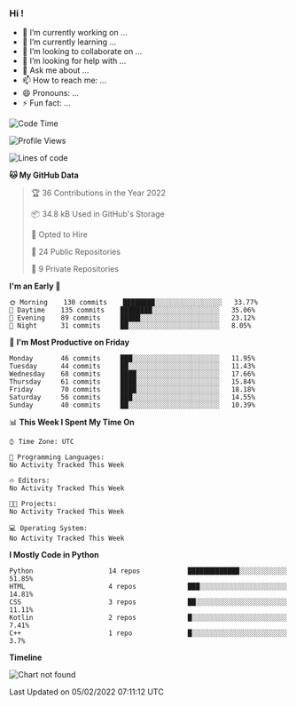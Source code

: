 ### Hi !

- 🔭 I’m currently working on ...
- 🌱 I’m currently learning ...
- 👯 I’m looking to collaborate on ...
- 🤔 I’m looking for help with ...
- 💬 Ask me about ...
- 📫 How to reach me: ...
- 😄 Pronouns: ...
- ⚡ Fun fact: ...

<!--START_SECTION:waka-->
![Code Time](http://img.shields.io/badge/Code%20Time-2%20mins-blue)

![Profile Views](http://img.shields.io/badge/Profile%20Views-50-blue)

![Lines of code](https://img.shields.io/badge/From%20Hello%20World%20I%27ve%20Written--809%20lines%20of%20code-blue)

**🐱 My GitHub Data** 

> 🏆 36 Contributions in the Year 2022
 > 
> 📦 34.8 kB Used in GitHub's Storage 
 > 
> 💼 Opted to Hire
 > 
> 📜 24 Public Repositories 
 > 
> 🔑 9 Private Repositories  
 > 
**I'm an Early 🐤** 

```text
🌞 Morning    130 commits    ████████░░░░░░░░░░░░░░░░░   33.77% 
🌆 Daytime    135 commits    ████████░░░░░░░░░░░░░░░░░   35.06% 
🌃 Evening    89 commits     █████░░░░░░░░░░░░░░░░░░░░   23.12% 
🌙 Night      31 commits     ██░░░░░░░░░░░░░░░░░░░░░░░   8.05%

```
📅 **I'm Most Productive on Friday** 

```text
Monday       46 commits     ███░░░░░░░░░░░░░░░░░░░░░░   11.95% 
Tuesday      44 commits     ██░░░░░░░░░░░░░░░░░░░░░░░   11.43% 
Wednesday    68 commits     ████░░░░░░░░░░░░░░░░░░░░░   17.66% 
Thursday     61 commits     ████░░░░░░░░░░░░░░░░░░░░░   15.84% 
Friday       70 commits     ████░░░░░░░░░░░░░░░░░░░░░   18.18% 
Saturday     56 commits     ███░░░░░░░░░░░░░░░░░░░░░░   14.55% 
Sunday       40 commits     ██░░░░░░░░░░░░░░░░░░░░░░░   10.39%

```


📊 **This Week I Spent My Time On** 

```text
⌚︎ Time Zone: UTC

💬 Programming Languages: 
No Activity Tracked This Week

🔥 Editors: 
No Activity Tracked This Week

🐱‍💻 Projects: 
No Activity Tracked This Week

💻 Operating System: 
No Activity Tracked This Week

```

**I Mostly Code in Python** 

```text
Python                   14 repos            █████████████░░░░░░░░░░░░   51.85% 
HTML                     4 repos             ███░░░░░░░░░░░░░░░░░░░░░░   14.81% 
CSS                      3 repos             ██░░░░░░░░░░░░░░░░░░░░░░░   11.11% 
Kotlin                   2 repos             █░░░░░░░░░░░░░░░░░░░░░░░░   7.41% 
C++                      1 repo              █░░░░░░░░░░░░░░░░░░░░░░░░   3.7%

```


**Timeline**

![Chart not found](https://raw.githubusercontent.com/shadowcompiler/shadowcompiler/main/charts/bar_graph.png) 


 Last Updated on 05/02/2022 07:11:12 UTC
<!--END_SECTION:waka-->
